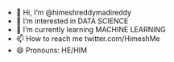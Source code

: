 - 👋 Hi, I’m @himeshreddymadireddy
- 👀 I’m interested in DATA SCIENCE
- 🌱 I’m currently learning MACHINE LEARNING
- 📫 How to reach me  twitter.com/HimeshMe
- 😄 Pronouns: HE/HIM


<!---
himeshreddymadireddy/himeshreddymadireddy is a ✨ special ✨ repository because its `README.md` (this file) appears on your GitHub profile.
You can click the Preview link to take a look at your changes.
--->
